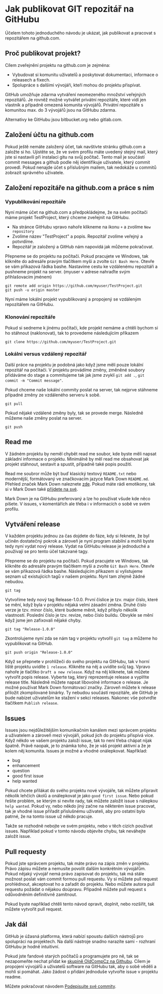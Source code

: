 # Jak publikovat GIT repozitář na GitHubu

Účelem tohoto jednoduchého návodu je ukázat, jak publikovat a pracovat s 
repozitářem na github.com.

## Proč publikovat projekt?

Cílem zveřejnění projektu na github.com je zejména:

* Vybudovat si komunitu uživatelů a poskytovat dokumentaci, informace o 
releasech a fixech.
* Spolupráce s dalšími vývojáři, kteří mohou do projektu přispívat.

GitHub umožňuje zdarma vytváření neomezeného množství veřejných repozitářů. 
Je rovněž možné vytvářet privátní repozitáře, které vidí jen vlastník a případně
omezená komunita vývojářů. Privátní repozitáře s komunitou max. do 3 vývojářů 
jsou na GitHubu zdarma.  

Alternativy ke GitHubu jsou bitbucket.org nebo gitlab.com.

## Založení účtu na github.com

Pokud ještě nemáte založený účet, tak navštivte stránku github.com a založte si
ho. Ujistěte se, že ve svém profilu máte uvedený stejný mail, který jste si
nastavili při instalaci gitu na svůj počítač. Tento mail je součástí commit 
messages a github podle něj identifikuje uživatele, který commit provedl. Pokud
nenajde účet s příslušným mailem, tak nedokáže u commitů zobrazit správného
uživatele.

## Založení repozitáře na github.com a práce s ním

### Vypublikování repozitáře

Nyní máme účet na github.com a předpokládejme, že na svém počítači máme projekt
TestProject, který chceme zveřejnit na GitHubu.  

* Na stránce GitHubu vpravo nahoře klikneme na ikonu `+` a zvolíme 
`New repository`
* Zvolíme název "TestProject" a popis. Repozitář zvolíme veřejný a potvrdíme.
* Repozitář je založený a GitHub nám napovídá jak můžeme pokračovat.

Přepneme se do projektu na počítači. Pokud pracujete ve Windows, tak klikněte do
adresáře pravým tlačítkem myši a zvolte `Git Bash Here`. Otevře se vám příkazová 
řádka bashe. Nastavíme cestu ke vzdálenému repozitáři a pushneme projekt na 
server. (myuser v adrese nahraďte svým přihlašovacím jménem)

```
git remote add origin https://github.com/myuser/TestProject.git
git push -u origin master
```

Nyní máme lokální projekt vypublikovaný a propojený se vzdáleným repozitářem na 
GitHubu.

### Klonování repozitáře

Pokud si sedneme k jinému počítači, kde projekt nemáme a chtěli bychom si ho 
stáhnout (naklonovat), tak to provedeme následujícím příkazem

```
git clone https://github.com/myuser/TestProject.git 
```

### Lokálni versus vzdálený repozitář

Další práce na projektu je podobná jako když jsme měli pouze lokální repozitář
na počítači. V projektu provádíme změny, změněné soubory přidáváme do stage a 
commitujeme tak jak jsme zvyklí `git add .`, `git commit -m "Commit message"`.  

Pokud chceme naše lokální commity poslat na server, tak nejprve stáhneme 
případné změny ze vzdáleného serveru k sobě.

```
git pull
```

Pokud nějaké vzdálené změny byly, tak se provede merge. Následně můžeme naše 
změny poslat na server.

```
git push
```   

## Read me

V žádném projektu by neměl chybět read me soubor, kde byste měli napsat základní
informace o projektu. Minimálně by měl read me obsahovat jak projekt stáhnout, 
sestavit a spustit, případně také popis použití.  

Read me soubror může být buď klasický textový `README.txt` nebo modernější, 
formátovaný ve značkovacím jazyce Mark Down `README.md`. Přehled značek 
Mark Down naleznete 
[zde](https://guides.github.com/features/mastering-markdown/).
Pokud máte rádi emotikony, tak si v Mark Down také 
[přijdete na své](https://github.com/ikatyang/emoji-cheat-sheet/blob/master/README.md).  

Mark Down je na GitHubu preferovaný a lze ho používat všude kde něco píšete. 
V issues, v komentářích ale třeba i v informacích o sobě ve svém profilu. 

## Vytváření release

V každém projektu jednou za čas dojdete do fáze, kdy si řeknete, že byl učiněn 
dostatečný pokrok a zároveň je nyní program stabilní a mohli byste tedy nyní
vydat nový release. Vydat na GitHubu release je jednoduché a používají se
pro tento účel takzvané tagy.  

Přepneme se do projektu na počítači. Pokud pracujete ve Windows, tak klikněte do
adresáře pravým tlačítkem myši a zvolte `Git Bash Here`. Otevře se vám příkazová 
řádka bashe. Následujícím příkazem si vylistujeme seznam už existujících tagů v
našem projektu. Nyní tam zřejmě žádné nebudou.

```
git tag
```

Vytvoříme tedy nový tag Release-1.0.0. První číslice je tzv. major číslo, které
se mění, když byla v projektu nějaká velmi zásadní změna. Druhé číslo verze je
tzv. minor číslo, které budeme měnit, když přibylo několik vlastností. Poslední
číslo je tzv. revize, nebo číslo buildu. Obvykle se mění když jsme jen 
zafixovali nějaké chyby.

```
git tag "Release-1.0.0"
```

Zkontrolujeme nyní zda se nám tag v projektu vytvořil `git tag` a můžeme ho 
vypublikovat na GitHub.

```
git push origin "Release-1.0.0"
```

Když se přepnete v prohlížeči do svého projektu na GitHubu, tak v horní liště 
projektu uvidíte `1 release`. Klikněte na něj a uvidíte svůj tag. Vpravo nahoře
je tlačítko `Draft a new release`. Když na něj kliknete, tak můžete vytvořit 
popis release. Vyberte tag, který reprezentuje release a vyplňte release title.
Následně můžete napsat libovolné informace o release. Je možné používat Mark 
Down formátovací značky. Zároveň můžete k release přiložit zkompilované binárky. 
Ty nebudou součástí repozitáře, ale GitHub je bude nabízet uživatelům ke stažení 
v sekci releases. Nakonec vše potvrďte tlačítkem `Publish release`. 

## Issues

Issues jsou nejdůležitějším komunikačním kanálem mezi správcem projektu a 
uživatelem a zároveň mezi vývojáři, pokud jich do projektu přispívá více.
Když někdo ve vašem projektu založí issue, tak to není třeba chápat nijak
špatně. Právě naopak, je to známka toho, že je váš projekt aktivní a že je
kolem něj komunita. Issues je možné a vhodné onálepkovat. Například:

* bug
* enhancement
* question
* good first issue
* help wanted

Pokud chcete přilákat do svého projektu nové vývojáře, tak můžete připravit
několik lehčích úkolů a onálepkovat je jako `good first issue`. Nebo pokud
řešíte problém, se kterým si nevíte rady, tak můžete založit issue s nálepkou
`help wanted`. Pokud vy, nebo někdo jiný začne na některém issue pracovat,
tak je vhodné issue přiřadit přislušnému uživateli, aby pro ostatní bylo patrné,
že na tomto issue už někdo pracuje.  

Takže se rozhodně nebojte ve svém projektu, nebo v těch cizích používat issues. 
Například pokud v tomto návodu objevíte chybu, tak neváhejte založit issue.

## Pull requesty

Pokud jste správcem projektu, tak máte právo na zápis změn v projektu. Právo
zápisu můžete a nemusíte povolit dalším konkrétním vývojářům. Pokud nějaký
vývojář nemá právo zapisovat do projektu, tak má stále možnost poslat vám 
commit formou pull requestu. Vy si můžete pull request prohlédnout, akceptovat
ho a zařadit do projektu. Nebo můžete autora pull requestu požádat o nějakou
doúpravu. Případně můžete pull request s odůvodněním definitivně zamítnout.  

Pokud byste například chtěli tento návod opravit, doplnit, nebo rozšířit, tak
můžete vytvořit pull request.

## Jak dál

GitHub je úžasná platforma, která nabízí spoustu dalších nástrojů pro spolupráci
na projektech. Na další nástroje snadno narazíte sami - rozhraní GitHubu je 
hodně intuitivní.  

Pokud jste fandové starých počítačů a programujete pro ně, tak se nezapomeňte
nechat přidat ke [skupině OldCompCz na Githubu](https://github.com/oldcompcz).
Cílem je propojení vývojářů a uživatelů software na GitHubu tak, aby o sobě 
věděli a mohli si pomáhat. Jako žádost o přidání jednoduše vytvořte issue v 
projektu readme.

Můžete pokračovat návodem [Podepisujte své commity](HowSignCommits.md).